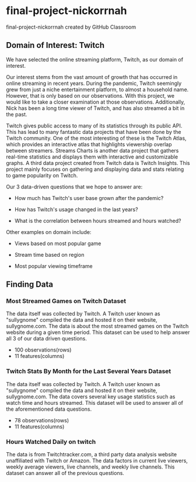 # final-project-nickorrnah
final-project-nickorrnah created by GitHub Classroom

## Domain of Interest: Twitch

We have selected the online streaming platform, Twitch, as our domain of interest.

Our interest stems from the vast amount of growth that has occurred in online streaming in recent years.  During the pandemic, Twitch seemingly grew from just a niche entertainment platform, to almost a household name.  However, that is only based on our observations.  With this project, we would like to take a closer examination at those observations.  Additionally, Nick has been a long time viewer of Twitch, and has also streamed a bit in the past.

Twitch gives public access to many of its statistics through its public API. This has lead to many fantastic data projects that have been done by the Twitch community.  One of the most interesting of these is the Twitch Atlas, which provides an interactive atlas that highlights viewership overlap between streamers. Streams Charts is another data project that gathers real-time statistics and displays them with interactive and customizable graphs. A third data project created from Twitch data is Twitch Insights.  This project mainly focuses on gathering and displaying data and stats relating to game popularity on Twitch.

Our 3 data-driven questions that we hope to answer are:

- How much has Twitch's user base grown after the pandemic?

- How has Twitch's usage changed in the last years?

- What is the correlation between hours streamed and hours watched?

Other examples on domain include:

- Views based on most popular game

- Stream time based on region

- Most popular viewing timeframe

## Finding Data

### Most Streamed Games on Twitch Dataset

The data itself was collected by Twitch.  A Twitch user known as "sullygnome" compiled the data and hosted it on their website, sullygnome.com.  The data is about the most streamed games on the Twitch website during a given time period.  This dataset can be used to help answer all 3 of our data driven questions.

 - 100 observations(rows)
 - 11 features(columns)
 
### Twitch Stats By Month for the Last Several Years Dataset
 
The data itself was collected by Twitch.  A Twitch user known as "sullygnome" compiled the data and hosted it on their website, sullygnome.com.  The data covers several key usage statistics such as watch time and hours streamed. This dataset will be used to answer all of the aforementioned data questions.

- 78 observations(rows)
- 11 features(columns)

### Hours Watched Daily on twitch

The data is from Twitchtracker.com, a third party data analysis website unaffiliated with Twitch or Amazon. The data factors in current live viewers, weekly average viewers, live channels, and weekly live channels. This dataset can answer all of the previous questions. 
